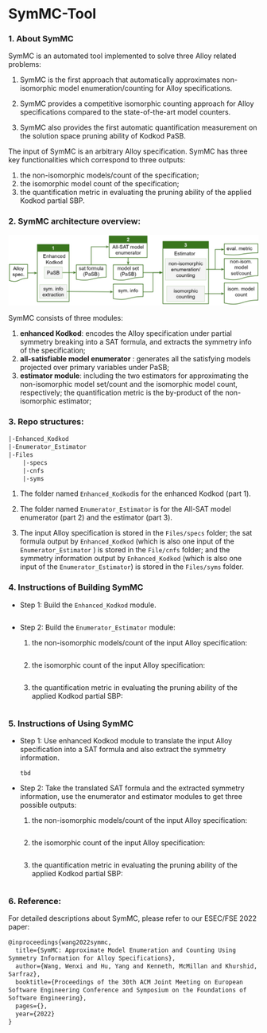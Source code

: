 # SymMC-Tool

### 1. About SymMC

SymMC is an automated tool implemented to solve three Alloy related problems:  

1) SymMC is the first approach that automatically approximates non-isomorphic model enumeration/counting for Alloy specifications. 

2) SymMC provides a competitive isomorphic counting approach for Alloy specifications compared to the state-of-the-art model counters.

3) SymMC also provides the first automatic quantification measurement on the solution space pruning ability of Kodkod PaSB. 

The input of SymMC is an arbitrary Alloy specification. SymMC has three key functionalities which correspond to three outputs: 

1) the non-isomorphic models/count of the specification;
2) the isomorphic model count of the specification;
3) the quantification metric in evaluating the pruning ability of the applied Kodkod partial SBP.

### 2. SymMC architecture overview:

![SymMC overview](./images/overview.jpg)

SymMC consists of three modules: 

1) **enhanced Kodkod**: encodes the Alloy specification under partial symmetry breaking into a SAT formula, and extracts the symmetry info of the specification; 
2) **all-satisfiable model enumerator** : generates all the satisfying models projected over primary variables under PaSB; 
3) **estimator module**: including the two estimators for approximating the non-isomorphic model set/count and the isomorphic model count, respectively; the quantification metric is the by-product of the non-isomorphic estimator;

### 3. Repo structures:

```
|-Enhanced_Kodkod
|-Enumerator_Estimator
|-Files
	|-specs
	|-cnfs
	|-syms
```



1. The folder named `Enhanced_Kodkod`is for the enhanced Kodkod (part 1).
2. The folder named `Enumerator_Estimator` is for the All-SAT model enumerator (part 2) and the estimator (part 3).

3. The input Alloy specification is stored in the `Files/specs` folder; the sat formula output by `Enhanced_Kodkod` (which is also one input of the `Enumerator_Estimator` ) is stored in the `File/cnfs` folder; and the symmetry information output by `Enhanced_Kodkod` (which is also one input of the  `Enumerator_Estimator`) is stored in the `Files/syms` folder. 

   

### 4. Instructions of Building SymMC

- Step 1: Build the `Enhanced_Kodkod` module.

  ```
  
  ```

- Step 2: Build the `Enumerator_Estimator` module:

  1. the non-isomorphic models/count of the input Alloy specification:

     ``````
     
     ``````

  2. the isomorphic count of the input Alloy specification:

     ``````
     
     ``````

  3. the quantification metric in evaluating the pruning ability of the applied Kodkod partial SBP:

     ``````
     
     ``````

### 5. Instructions of Using SymMC

- Step 1: Use enhanced Kodkod module to translate the input Alloy specification into a SAT formula and also extract the symmetry information.

  ```
  tbd

- Step 2: Take the translated SAT formula and the extracted symmetry information, use the enumerator and estimator modules to get three possible outputs:

  1. the non-isomorphic models/count of the input Alloy specification:

     ``````

  2. the isomorphic count of the input Alloy specification:

     ``````

  3. the quantification metric in evaluating the pruning ability of the applied Kodkod partial SBP:

     ``````
     
     ``````

### 6. Reference:

For detailed descriptions about SymMC, please refer to our ESEC/FSE 2022 paper:

```
@inproceedings{wang2022symmc,
  title={SymMC: Approximate Model Enumeration and Counting Using Symmetry Information for Alloy Specifications},
  author={Wang, Wenxi and Hu, Yang and Kenneth, McMillan and Khurshid, Sarfraz},
  booktitle={Proceedings of the 30th ACM Joint Meeting on European Software Engineering Conference and Symposium on the Foundations of Software Engineering},
  pages={},
  year={2022}
}
```

